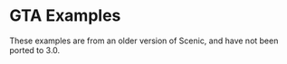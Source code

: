 # GTA Examples

These examples are from an older version of Scenic, and have not been ported to 3.0.
